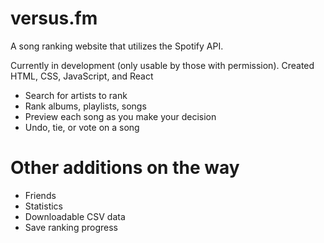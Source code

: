 # versus.fm

A song ranking website that utilizes the Spotify API.

Currently in development (only usable by those with permission).
Created HTML, CSS, JavaScript, and React

- Search for artists to rank
- Rank albums, playlists, songs
- Preview each song as you make your decision
- Undo, tie, or vote on a song

# Other additions on the way
- Friends
- Statistics
- Downloadable CSV data
- Save ranking progress
